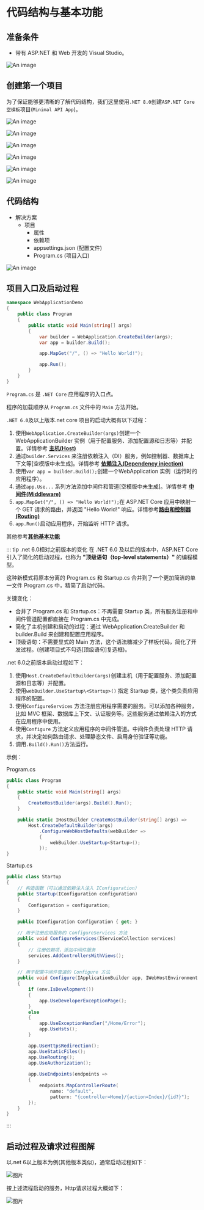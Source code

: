 # 代码结构与基本功能

## 准备条件

- 带有 ASP.NET 和 Web 开发的 Visual Studio。

![An image](pictures\asp-net-web-dev.png)

## 创建第一个项目

为了保证能够更清晰的了解代码结构，我们这里使用`.NET 8.0`创建`ASP.NET Core 空模板`项目(`Minimal API App`)。

![An image](pictures\创建WebApi_1.png)

![An image](pictures\创建WebApi_2.png)

![An image](pictures\创建WebApi_3.png)

![An image](pictures\创建WebApi_4.png)

![An image](pictures\运行WebApi_1.png)

![An image](pictures\运行WebApi_2.png)

## 代码结构

- 解决方案
  - 项目
    - 属性
    - 依赖项 
    - appsettings.json (配置文件)
    - Program.cs (项目入口)

![An image](pictures/WebAPI结构_1.png)

## 项目入口及启动过程
``` C#
namespace WebApplicationDemo
{
    public class Program
    {
        public static void Main(string[] args)
        {
            var builder = WebApplication.CreateBuilder(args);
            var app = builder.Build();

            app.MapGet("/", () => "Hello World!");

            app.Run();
        }
    }
}
```
`Program.cs` 是 `.NET Core` 应用程序的入口点。

程序的加载顺序从 `Program.cs` 文件中的 `Main` 方法开始。

`.NET 6.0`及以上版本.net core 项目的启动大概有以下过程：

1. 使用`WebApplication.CreateBuilder(args)`创建一个 WebApplicationBuilder 实例（用于配置服务、添加配置源和日志等）并配置。详情参考 [**主机(Host)**](2.主机.md)
2. 通过`builder.Services` 来注册依赖注入（DI）服务，例如控制器、数据库上下文等[空模版中未生成]。详情参考 [**依赖注入(Dependency injection)**](3.依赖注入.md)
3. 使用`var app = builder.Build();`创建一个WebApplication 实例（运行时的应用程序）。
4. 通过`app.Use...` 系列方法添加中间件和管道[空模版中未生成]。详情参考 [**中间件(Middleware)**](4.中间件与管道.md)
4. `app.MapGet("/", () => "Hello World!");`在 ASP.NET Core 应用中映射一个 GET 请求的路由，并返回 "Hello World!" 响应。详情参考[**路由和控制器(Routing)**](5.路由和控制器.md)
5. `app.Run()`启动应用程序，开始监听 HTTP 请求。

其他参考[**其他基本功能**](6.其他基本功能.md)

::: tip .net 6.0相对之前版本的变化
在 .NET 6.0 及以后的版本中，ASP.NET Core 引入了简化的启动过程，也称为 **"顶级语句（top-level statements）"** 的编程模型。

这种新模式将原本分离的 Program.cs 和 Startup.cs 合并到了一个更加简洁的单一文件 Program.cs 中，精简了启动代码。

关键变化：
- 合并了 Program.cs 和 Startup.cs：不再需要 Startup 类，所有服务注册和中间件管道配置都直接在 Program.cs 中完成。
- 简化了主机创建和启动的过程：通过 WebApplication.CreateBuilder 和 builder.Build 来创建和配置应用程序。
- 顶级语句：不需要显式的 Main 方法，这个语法糖减少了样板代码，简化了开发过程。(创建项目式不勾选[顶级语句]复选框)。

.net 6.0之前版本启动过程如下：
1. 使用`Host.CreateDefaultBuilder(args)`创建主机（用于配置服务、添加配置源和日志等）并配置。
2. 使用`webBuilder.UseStartup\<Startup>()` 指定 Startup 类，这个类负责应用程序的配置。
3. 使用`ConfigureServices` 方法注册应用程序需要的服务。可以添加各种服务，比如 MVC 框架、数据库上下文、认证服务等。这些服务通过依赖注入的方式在应用程序中使用。
4. 使用`Configure` 方法定义应用程序的中间件管道。中间件负责处理 HTTP 请求，并决定如何路由请求、处理静态文件、启用身份验证等功能。
5. 调用`.Build().Run()`方法运行。

示例：

Program.cs
``` C#
public class Program
{
    public static void Main(string[] args)
    {
        CreateHostBuilder(args).Build().Run();
    }

    public static IHostBuilder CreateHostBuilder(string[] args) =>
        Host.CreateDefaultBuilder(args)
            .ConfigureWebHostDefaults(webBuilder =>
            {
                webBuilder.UseStartup<Startup>();
            });
}
```

Startup.cs
``` C#
public class Startup
{
    // 构造函数（可以通过依赖注入注入 IConfiguration）
    public Startup(IConfiguration configuration)
    {
        Configuration = configuration;
    }

    public IConfiguration Configuration { get; }

    // 用于注册应用服务的 ConfigureServices 方法
    public void ConfigureServices(IServiceCollection services)
    {
        // 注册依赖项，添加中间件服务
        services.AddControllersWithViews();
    }

    // 用于配置中间件管道的 Configure 方法
    public void Configure(IApplicationBuilder app, IWebHostEnvironment env)
    {
        if (env.IsDevelopment())
        {
            app.UseDeveloperExceptionPage();
        }
        else
        {
            app.UseExceptionHandler("/Home/Error");
            app.UseHsts();
        }

        app.UseHttpsRedirection();
        app.UseStaticFiles();
        app.UseRouting();
        app.UseAuthorization();
        
        app.UseEndpoints(endpoints =>
        {
            endpoints.MapControllerRoute(
                name: "default",
                pattern: "{controller=Home}/{action=Index}/{id?}");
        });
    }
}

```
:::

## 启动过程及请求过程图解

以.net 6以上版本为例(其他版本类似)，通常启动过程如下：

![图片](pictures/startprocess.png)

按上述流程启动的服务，Http请求过程大概如下：

![图片](pictures/requestprocess.png)
